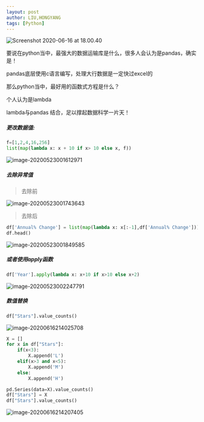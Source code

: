 ```yaml
---
layout: post
author: LIU,HONGYANG
tags: [Python]
---
```






![Screenshot 2020-06-16 at 18.00.40](https://tva1.sinaimg.cn/large/007S8ZIlgy1gfugop3107j31fs0qwqe1.jpg)

要说在python当中，最强大的数据运输库是什么，很多人会认为是pandas，确实是！

pandas底层使用c语言编写，处理大行数据是一定快过excel的



那么python当中，最好用的函数式方程是什么？



个人认为是lambda



lambda与pandas 结合，足以撑起数据科学一片天！



##### 更改数据值:

```python
f=[1,2,4,16,256]
list(map(lambda x: x + 10 if x> 10 else x, f))
```



![image-20200523001612971](https://tva1.sinaimg.cn/large/007S8ZIlgy1gf1onmccuqj309401umx2.jpg)





##### 去除异常值



> 去除前

![image-20200523001743643](https://tva1.sinaimg.cn/large/007S8ZIlgy1gf1op7auurj316c0bgmyw.jpg)





>  去除后

```python
df['Annual% Change'] = list(map(lambda x: x[:-1],df['Annual% Change']))
df.head()
```

![image-20200523001849585](https://tva1.sinaimg.cn/large/007S8ZIlgy1gf1oqbrpctj30ty088q3w.jpg)





##### 或者使用apply函数

```python
df['Year'].apply(lambda x: x+10 if x>10 else x+2)
```

![image-20200523002247791](https://tva1.sinaimg.cn/large/007S8ZIlgy1gf1ougnsicj30ri07gt9g.jpg)





##### 数值替换



```python
df["Stars"].value_counts()
```



![image-20200616214025708](https://tva1.sinaimg.cn/large/007S8ZIlgy1gfugn9w8ktj30kg06kaal.jpg)



```python
X = []
for x in df["Stars"]:
    if(x<3):
        X.append('L')
    elif(x>3 and x<5):
        X.append('M')
    else:
        X.append('H')

```





```python
pd.Series(data=X).value_counts()
df["Stars"] = X
df["Stars"].value_counts()
```



![image-20200616214207405](https://tva1.sinaimg.cn/large/007S8ZIlgy1gfugozuxvhj30mg06g74t.jpg)